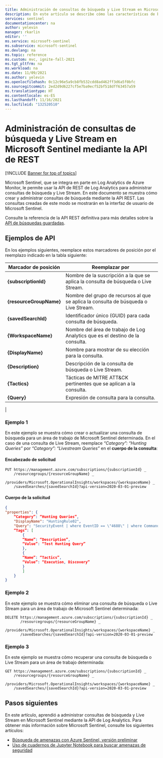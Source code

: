 ```yaml
---
title: Administración de consultas de búsqueda y Live Stream en Microsoft Sentinel mediante la API de REST | Microsoft Docs
description: En este artículo se describe cómo las características de búsqueda de Microsoft Sentinel le permiten aprovechar las ventajas de la API de REST de Log Analytics para administrar consultas de búsqueda y Live Stream.
services: sentinel
documentationcenter: na
author: yelevin
manager: rkarlin
editor: ''
ms.service: microsoft-sentinel
ms.subservice: microsoft-sentinel
ms.devlang: na
ms.topic: reference
ms.custom: mvc, ignite-fall-2021
ms.tgt_pltfrm: na
ms.workload: na
ms.date: 11/09/2021
ms.author: yelevin
ms.openlocfilehash: 0c12c96e5a9cb8fb532cdd8ad462ff3d6a5f0bfc
ms.sourcegitcommit: 2ed2d9d6227cf5e7ba9ecf52bf518dff63457a59
ms.translationtype: HT
ms.contentlocale: es-ES
ms.lasthandoff: 11/16/2021
ms.locfileid: "132520510"
---
```

# <a name="manage-hunting-and-livestream-queries-in-microsoft-sentinel-using-rest-api"></a>Administración de consultas de búsqueda y Live Stream en Microsoft Sentinel mediante la API de REST

[!INCLUDE [Banner for top of topics](./includes/banner.md)]

Microsoft Sentinel, que se integra en parte en Log Analytics de Azure Monitor, le permite usar la API de REST de Log Analytics para administrar consultas de búsqueda y Live Stream. En este documento se muestra cómo crear y administrar consultas de búsqueda mediante la API REST.  Las consultas creadas de este modo se mostrarán en la interfaz de usuario de Microsoft Sentinel.

Consulte la referencia de la API REST definitiva para más detalles sobre la [API de búsquedas guardadas](/rest/api/loganalytics/savedsearches).

## <a name="api-examples"></a>Ejemplos de API

En los ejemplos siguientes, reemplace estos marcadores de posición por el reemplazo indicado en la tabla siguiente:

| Marcador de posición | Reemplazar por |
|-|-|
| **{subscriptionId}** | Nombre de la suscripción a la que se aplica la consulta de búsqueda o Live Stream. |
| **{resourceGroupName}** | Nombre del grupo de recursos al que se aplica la consulta de búsqueda o Live Stream. |
| **{savedSearchId}** | Identificador único (GUID) para cada consulta de búsqueda. |
| **{WorkspaceName}** | Nombre del área de trabajo de Log Analytics que es el destino de la consulta. |
| **{DisplayName}** | Nombre para mostrar de su elección para la consulta. |
| **{Description}** | Descripción de la consulta de búsqueda o Live Stream. |
| **{Tactics}** | Tácticas de MITRE ATT&CK pertinentes que se aplican a la consulta. |
| **{Query}** | Expresión de consulta para la consulta. |
|  

### <a name="example-1"></a>Ejemplo 1

En este ejemplo se muestra cómo crear o actualizar una consulta de búsqueda para un área de trabajo de Microsoft Sentinel determinada.  En el caso de una consulta de Live Stream, reemplace *“Category”: “Hunting Queries”* por *“Category”: “Livestream Queries”* en el **cuerpo de la consulta**: 

#### <a name="request-header"></a>Encabezado de solicitud

```http
PUT https://management.azure.com/subscriptions/{subscriptionId} _
    /resourcegroups/{resourceGroupName} _
    /providers/Microsoft.OperationalInsights/workspaces/{workspaceName} _
    /savedSearches/{savedSearchId}?api-version=2020-03-01-preview
```

#### <a name="request-body"></a>Cuerpo de la solicitud

```json
{
"properties": {
    “Category”: “Hunting Queries”,
    "DisplayName": "HuntingRule02",
    "Query": "SecurityEvent | where EventID == \"4688\" | where CommandLine contains \"-noni -ep bypass $\"",
    “Tags”: [
        { 
        “Name”: “Description”,
        “Value”: “Test Hunting Query”
        },
        { 
        “Name”: “Tactics”,
        “Value”: “Execution, Discovery”
        }
        ]        
    }
}
```

### <a name="example-2"></a>Ejemplo 2

En este ejemplo se muestra cómo eliminar una consulta de búsqueda o Live Stream para un área de trabajo de Microsoft Sentinel determinada:

```http
DELETE https://management.azure.com/subscriptions/{subscriptionId} _
       /resourcegroups/{resourceGroupName} _
       /providers/Microsoft.OperationalInsights/workspaces/{workspaceName} _
       /savedSearches/{savedSearchId}?api-version=2020-03-01-preview
```

### <a name="example-3"></a>Ejemplo 3

En este ejemplo se muestra cómo recuperar una consulta de búsqueda o Live Stream para un área de trabajo determinada:

```http
GET https://management.azure.com/subscriptions/{subscriptionId} _
    /resourcegroups/{resourceGroupName} _
    /providers/Microsoft.OperationalInsights/workspaces/{workspaceName} _
    /savedSearches/{savedSearchId}?api-version=2020-03-01-preview
```

## <a name="next-steps"></a>Pasos siguientes

En este artículo, aprendió a administrar consultas de búsqueda y Live Stream en Microsoft Sentinel mediante la API de Log Analytics. Para obtener más información sobre Microsoft Sentinel, consulte los siguientes artículos:

- [Búsqueda de amenazas con Azure Sentinel, versión preliminar](hunting.md)
- [Uso de cuadernos de Jupyter Notebook para buscar amenazas de seguridad](notebooks.md)
